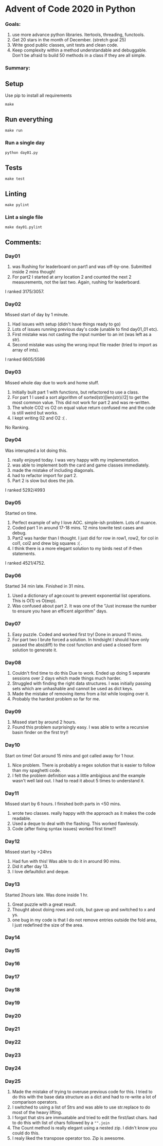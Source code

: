 # Advent of Code 2020 in Python

### Goals:
1. use more advance python libraries. Itertools, threading, functools.
2. Get 20 stars in the month of December. (stretch goal 25)
3. Write good public classes, unit tests and clean code.
4. Keep complexity within a method understandable and debuggable. Don't be afraid to build 50 methods in a class if they are all simple.

### Summary:


## Setup

Use pip to install all requirements

```
make
```

## Run everything

```
make run
```

### Run a single day

```
python day01.py
```

## Tests

```
make test
```

## Linting

```
make pylint
```

### Lint a single file

```
make day01.pylint
```

## Comments:
### Day01 
1. was Rushing for leaderboard on part1 and was off-by-one. Submitted inside 2 mins though!
2. For part2 I started at arry location 2 and counted the next 2 measurements, not the last two. Again, rushing for leaderboard.

I ranked 3175/3057.

### Day02
Missed start of day by 1 minute.
1. Had issues with setup (didn't have things ready to go)
2. Lots of issues running previous day's code (unable to find day01_01 etc).
3. First mistake was not casting the input number to an int (was left as a str).
4. Second mistake was using the wrong input file reader (tried to import as array of ints).

I ranked 6605/5586

### Day03
Missed whole day due to work and home stuff.
1. Initially built part 1 with functions, but refactored to use a class.
2. For part 1 I used a sort algorithm of sorted(str)[len(str)//2] to get the most common value. This did not work for part 2 and was re-written.
3. The whole CO2 vs O2 on equal value return confused me and the code is still weird but works.
4. I kept writing 02 and O2 :( .

No Ranking.

### Day04
Was interupted a lot doing this.
1. really enjoyed today. I was very happy with my implementation.
2. was able to implement both the card and game classes immediately.
3. made the mistake of including diagonals.
4. had to refactor import for part 2.
5. Part 2 is slow but does the job.

I ranked 5292/4993

### Day05
Started on time.
1. Perfect example of why I love AOC. simple-ish problem. Lots of nuance.
2. Coded part 1 in around 17-18 mins. 12 mins towrite test cases and debug.
3. Part2 was harder than I thought. I just did for row in row1, row2, for col in col1, col2 and drew big squares :( . 
4. I think there is a more elegant solution to my birds nest of if-then statements.

I ranked 4521/4752.

### Day06
Started 34 min late. Finished in 31 mins.
1. Used a dictionary of age:count to prevent exponential list operations. This is O(1) vs O(exp).
2. Was confused about part 2. It was one of the "Just increase the number to ensure you have an efficent algorithm" days.

### Day07
1. Easy puzzle. Coded and worked first try! Done in around 11 mins.
2. For part two I brute forced a solution. In hindsight I should have only passed the abs(diff) to the cost function and used a closed form solution to generate it.

### Day08
1. Couldn't find time to do this Due to work. Ended up doing 5 separate sessions over 2 days which made things much harder.
2. Struggled with finding the right data structures. I was initially passing sets which are unhashable and cannot be used as dict keys.
3. Made the mistake of removing items from a list while looping over it.
4. Probably the hardest problem so far for me.

### Day09
1. Missed start by around 2 hours.
2. Found this problem surprisingly easy. I was able to write a recursive basin finder on the first try!!

### Day10
Start on time! Got around 15 mins and got called away for 1 hour.
1. Nice problem. There is probably a regex solution that is easier to follow than my spaghetti code.
2. I felt the problem definition was a little ambigious and the example wasn't well laid out. I had to read it about 5 times to understand it.

### Day11
Missed start by 6 hours. I finished both parts in <50 mins.
1. wrote two classes. really happy with the approach as it makes the  code readable.
2. Used a deque to deal with the flashing. This worked flawlessly.
3. Code (after fixing syntax issues) worked first time!!!

### Day12
Missed start by >24hrs
1. Had fun with this! Was able to do it in around 90 mins.
2. Did it after day 13.
3. I love defaultdict and deque.

### Day13
Started 2hours late. Was done inside 1 hr.
1. Great puzzle with a great result.
2. Thought about doing rows and cols, but gave up and switched to x and ys.
3. one bug in my code is that I do not remove entries outside the fold area, I just redefined the size of the area.

### Day14

### Day15

### Day16

### Day17

### Day18

### Day19

### Day20

### Day21

### Day22

### Day23

### Day24

### Day25
1. Made the mistake of trying to overuse previous code for this. I tried to do this with the base data structure as a dict and had to re-write a lot of comparison operators.
2. I switched to using a list of Strs and was able to use str.replace to do most of the heavy lifting.
3. I forgot that strs are immuatable and tried to edit the first/last chars. had to do this with list of chars followed by a ```"".join```
4. The Count method is really elegant using a nested zip. I didn't know you could do this.
5. I realy liked the transpose operator too. Zip is awesome.
